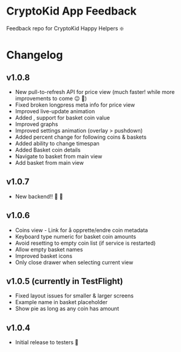 # CryptoKid App Feedback

Feedback repo for CryptoKid Happy Helpers :sparkle:

# Changelog

## v1.0.8

* New pull-to-refresh API for price view (much faster! while more improvements to come :wink: :tada:)
* Fixed broken longpress meta info for price view
* Improved live-update animation
* Added , support for basket coin value
* Improved graphs
* Improved settings animation (overlay > pushdown)
* Added percent change for following coins & baskets
* Added ability to change timespan
* Added Basket coin details
* Navigate to basket from main view
* Add basket from main view

## v1.0.7

* New backend!! :tada: :rocket:

## v1.0.6

* Coins view - Link for å opprette/endre coin metadata
* Keyboard type numeric for basket coin amounts
* Avoid resetting to empty coin list (if service is restarted)
* Allow empty basket names
* Improved basket icons 
* Only close drawer when selecting current view

## v1.0.5 (currently in TestFlight)

* Fixed layout issues for smaller & larger screens
* Example name in basket placeholder
* Show pie as long as any coin has amount

## v1.0.4

* Initial release to testers :tada:
